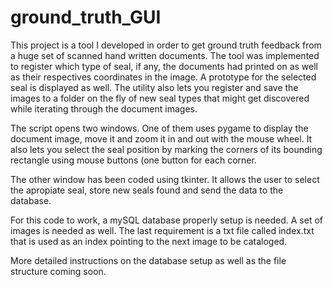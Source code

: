# ground_truth_GUI

This project is a tool I developed in order to get ground truth feedback from a huge set of scanned hand written documents.
The tool was implemented to register which type of seal, if any, the documents had printed on as well as their respectives
coordinates in the image. A prototype for the selected seal is displayed as well. The utility also lets you register and save the
images to a folder on the fly of new seal types that might get discovered while iterating through the document images.

The script opens two windows. One of them uses pygame to display the document image, move it and zoom it in and out with the mouse
wheel. It also lets you select the seal position by marking the corners of its bounding rectangle using mouse buttons (one button
for each corner.

The other window has been coded using tkinter. It allows the user to select the apropiate seal, store new seals found and send the
data to the database.

For this code to work, a mySQL database properly setup is needed. A set of images is needed as well. The last requirement is a txt
file called index.txt that is used as an index pointing to the next image to be cataloged.

More detailed instructions on the database setup as well as the file structure coming soon.
